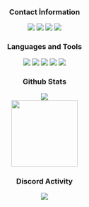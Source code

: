 <div align="center">
<h3>Contact İnformation</h3>
<a href="https://discord.com/users/453189822438178816" target"blank_"><img src="https://img.shields.io/badge/Kayega%20-111111.svg?&style=for-the-badge&logo=discord&logoColor=white"></a>
<a href="https://sptfy.com/kayega" target"blank_"><img src="https://img.shields.io/badge/Kayega%20-111111.svg?&style=for-the-badge&logo=spotify&logoColor=white"></a>
<a href="https://www.youtube.com/channel/s" target"blank_"><img src="https://img.shields.io/badge/Kayega%20-111111.svg?&style=for-the-badge&logo=youtube&logoColor=white"></a>
<a href="https://github.com/kayraegek18" target"blank_"><img src="https://img.shields.io/badge/Kayega%20-111111.svg?&style=for-the-badge&logo=github&logoColor=white"></a>
</div>


<div align="center">
<h3>Languages and Tools</h3>
<a <img src="https://img.shields.io/badge/JavaScript%20-111111.svg?&style=for-the-badge&logo=JavaScript&logoColor=white"> </a>
<img src="https://img.shields.io/badge/Node.js%20-111111.svg?&style=for-the-badge&logo=Node.js&logoColor=white">
<img src="https://img.shields.io/badge/Php%20-111111.svg?&style=for-the-badge&logo=Php&logoColor=white">
<img src="https://img.shields.io/badge/Discord.Js%20-111111.svg?&style=for-the-badge&logo=Javascript&logoColor=white">
<img src="https://img.shields.io/badge/HTML5%20-111111.svg?&style=for-the-badge&logo=HTML5&logoColor=white">
<img src="https://img.shields.io/badge/CSS%20-111111.svg?&style=for-the-badge&logo=CSS3&logoColor=white">
</div>


<div align="center">
<h3>Github Stats</h3>
  <div><img src="https://gpvc.arturio.dev/kayraegek18"/></div>
<img src="https://github-readme-stats.vercel.app/api/top-langs/?username=kayraegek18&layout=compact&theme=nord&hide_border=true&bg_color=0d1117&border_radius=6&title_color=FFFFFF" width="%100" height="150px">
</a>

<div align="center">
<h3>Discord Activity</h3>
   <a href="https://discord.com/users/453189822438178816" target="_blank">
      <img src="https://lanyard.cnrad.dev/api/453189822438178816">
   </a>
</div>
